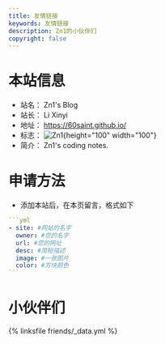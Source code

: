 ```yaml
---
title: 友情链接
keywords: 友情链接
description: Zn1的小伙伴们
copyright: false
---
```


# 本站信息

- 站名： Zn1's Blog
- 站长： Li Xinyi
- 地址： https://60saint.github.io/
- 标志： ![Zn1](https://cdn.jsdelivr.net/gh/60sAINT/images@latest/da46c320ab3e9cf8ed0984fc84ea37b.jpg){height="100" width="100"}
- 简介： Zn1's coding notes.

# 申请方法

- 添加本站后，在本页留言，格式如下

````yml
```yml
- site: #网站的名字
  owner: #您的名字
  url: #您的网址
  desc: #简短描述
  image: #一张图片
  color: #方块颜色
```
````

# 小伙伴们

{% linksfile friends/_data.yml %}
